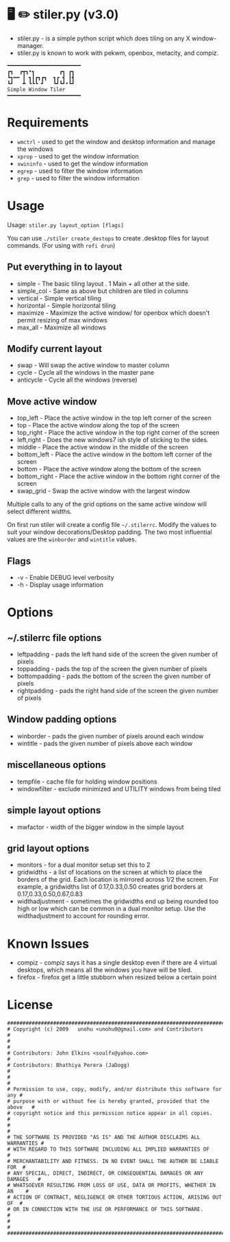 # 🖥️ ✏️ stiler.py (v3.0)

* stiler.py - is a simple python script which does tiling on any X window-manager.
* stiler.py is known to work with pekwm, openbox, metacity, and compiz.

```
━━━━━━━━━━━━━━━━━━━━━━━━
┏┓  ┏┳┓•┓        ┏┓ ┏┓
┗┓━━ ┃ ┓┃┏┓┏┓  ┓┏ ┫ ┃┫
┗┛   ┻ ┗┗┗ ┛   ┗┛┗┛•┗┛
Simple Window Tiler
━━━━━━━━━━━━━━━━━━━━━━━━
```

# Requirements

* `wmctrl`          - used to get the window and desktop information and manage the windows
* `xprop`           - used to get the window information
* `xwininfo`        - used to get the window information
* `egrep`           - used to filter the window information
* `grep`            - used to filter the window information

# Usage

Usage: `stiler.py layout_option [flags]`

You can use `./stiler create_destops` to create .desktop files for layout commands. (For using with `rofi drun`)

## Put everything in to layout

* simple - The basic tiling layout . 1 Main + all other at the side.
* simple_col - Same as above but children are tiled in columns
* vertical - Simple vertical tiling
* horizontal - Simple horizontal tiling
* maximize - Maximize the active window/ for openbox which doesn't permit resizing of max windows
* max_all - Maximize all windows

## Modify current layout

* swap - Will swap the active window to master column
* cycle - Cycle all the windows in the master pane
* anticycle - Cycle all the windows (reverse)

## Move active window

* top_left - Place the active window in the top left corner of the screen
* top - Place the active window along the top of the screen
* top_right - Place the active window in the top right corner of the screen
* left,right - Does the new windows7 ish style of sticking to the sides.
* middle - Place the active window in the middle of the screen
* bottom_left - Place the active window in the bottom left corner of the screen
* bottom - Place the active window along the bottom of the screen
* bottom_right - Place the active window in the bottom right corner of the screen
* swap_grid - Swap the active window with the largest window

Multiple calls to any of the grid options on the same active window will select different widths.

On first run stiler will create a config file `~/.stilerrc`.
Modify the values to suit your window decorations/Desktop padding.
The two most influential values are the `winborder` and `wintitle` values.

## Flags

* -v - Enable DEBUG level verbosity
* -h - Display usage information

# Options

## ~/.stilerrc file options

* leftpadding - pads the left hand side of the screen the given number of pixels
* toppadding - pads the top of the screen the given number of pixels
* bottompadding - pads the bottom of the screen the given number of pixels
* rightpadding - pads the right hand side of the screen the given number of pixels

## Window padding options

* winborder - pads the given number of pixels around each window
* wintitle - pads the given number of pixels above each window

## miscellaneous options

* tempfile - cache file for holding window positions
* windowfilter - exclude minimized and UTILITY windows from being tiled

## simple layout options

* mwfactor - width of the bigger window in the simple layout

## grid layout options

* monitors - for a dual monitor setup set this to 2
* gridwidths - a list of locations on the screen at which to place the borders of the grid. Each location is mirrored
  across 1/2 the screen. For example, a gridwidths list of 0.17,0.33,0.50 creates grid borders at
  0.17,0.33,0.50,0.67,0.83
* widthadjustment - sometimes the gridwidths end up being rounded too high or low which can be common in a dual monitor
  setup. Use the widthadjustment to account for rounding error.

# Known Issues

* compiz - compiz says it has a single desktop even if there are 4 virtual desktops, which means all the windows you
  have will be tiled.
* firefox - firefox get a little stubborn when resized below a certain point

# License

    ############################################################################
    # Copyright (c) 2009   unohu <unohu0@gmail.com> and Contributors           #
    #                                                                          #
    # Contributors: John Elkins <soulfx@yahoo.com>                             #
    # Contributors: Bhathiya Perera (JaDogg)                                   #
    #                                                                          #
    # Permission to use, copy, modify, and/or distribute this software for any #
    # purpose with or without fee is hereby granted, provided that the above   #
    # copyright notice and this permission notice appear in all copies.        #
    #                                                                          #
    # THE SOFTWARE IS PROVIDED "AS IS" AND THE AUTHOR DISCLAIMS ALL WARRANTIES #
    # WITH REGARD TO THIS SOFTWARE INCLUDING ALL IMPLIED WARRANTIES OF         #
    # MERCHANTABILITY AND FITNESS. IN NO EVENT SHALL THE AUTHOR BE LIABLE FOR  #
    # ANY SPECIAL, DIRECT, INDIRECT, OR CONSEQUENTIAL DAMAGES OR ANY DAMAGES   #
    # WHATSOEVER RESULTING FROM LOSS OF USE, DATA OR PROFITS, WHETHER IN AN    #
    # ACTION OF CONTRACT, NEGLIGENCE OR OTHER TORTIOUS ACTION, ARISING OUT OF  #
    # OR IN CONNECTION WITH THE USE OR PERFORMANCE OF THIS SOFTWARE.           #
    #                                                                          #
    ############################################################################
